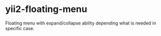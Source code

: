 # yii2-floating-menu
Floating menu with expand/collapse ability depending what is needed in specific case. 
